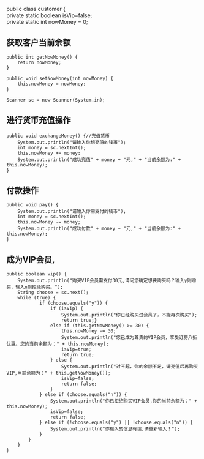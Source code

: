 public class customer {  
     private static boolean isVip=false;  
    private static int nowMoney = 0;  
## 获取客户当前余额
    public int getNowMoney() {  
        return nowMoney;  
    }  
  
    public void setNowMoney(int nowMoney) {  
        this.nowMoney = nowMoney;  
    }  
  
    Scanner sc = new Scanner(System.in);  
## 进行货币充值操作
    public void exchangeMoney() {//充值货币  
        System.out.println("请输入你想充值的钱币");  
        int money = sc.nextInt();  
        this.nowMoney += money;  
        System.out.println("成功充值" + money + "元," + "当前余额为:" + this.nowMoney);  
    }  
## 付款操作
    public void pay() {  
        System.out.println("请输入你需支付的钱币");  
        int money = sc.nextInt();  
        this.nowMoney -= money;  
        System.out.println("成功付款" + money + "元," + "当前余额为:" + this.nowMoney);  
    }  
## 成为VIP会员,
    public boolean vip() { 
        System.out.println("购买VIP会员需支付30元,请问您确定想要购买吗？输入y则购买，输入n则拒绝购买。");  
        String choose = sc.next();  
        while (true) {  
                if (choose.equals("y")) {  
                    if (isVip) {  
                        System.out.println("你已经购买过会员了，不能再次购买");  
                        return true;}  
                    else if (this.getNowMoney() >= 30) {  
                        this.nowMoney -= 30;  
                        System.out.println("您已成为尊贵的VIP会员，享受订房八折优惠。您的当前余额为：" + this.nowMoney);  
                        isVip=true;  
                        return true;  
                    } else {  
                        System.out.println("对不起，你的余额不足，请充值后再购买VIP,当前余额为：" + this.getNowMoney());  
                        isVip=false;  
                        return false;  
                    }  
                } else if (choose.equals("n")) {  
                    System.out.println("你已拒绝购买VIP会员,你的当前余额为：" + this.nowMoney);  
                    isVip=false;  
                    return false;  
                } else if (!choose.equals("y") || !choose.equals("n")) {  
                    System.out.println("你输入的信息有误,请重新输入！");  
                }  
            }  
        }  
    }